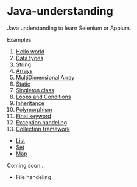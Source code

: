 # Java-understanding
Java understanding to learn Selenium or Appium.


Examples

1. [Hello world](https://github.com/SagarBobade/Java-understanding/blob/master/src/general/HelloWorld.java)
2. [Data types](https://github.com/SagarBobade/Java-understanding/blob/master/src/general/DataTypes.java)
3. [String](https://github.com/SagarBobade/Java-understanding/blob/master/src/general/StringExamples.java)
4. [Arrays](https://github.com/SagarBobade/Java-understanding/blob/master/src/general/ArraysExample.java)
5. [MultiDimensional Array](https://github.com/SagarBobade/Java-understanding/blob/master/src/general/MultidimensionalArray.java)
6. [Static](https://github.com/SagarBobade/Java-understanding/blob/master/src/general/StaticInJava.java)
7. [Singleton class](https://github.com/SagarBobade/Java-understanding/blob/master/src/general/SingletonClass.java)
8. [Loops and Conditions](https://github.com/SagarBobade/Java-understanding/blob/master/src/general/LoopsAndConditions.java)
9. [Inheritance](https://github.com/SagarBobade/Java-understanding/blob/master/src/general/Inheritance.java)
10. [Polymorphism](https://github.com/SagarBobade/Java-understanding/blob/master/src/general/Polymorphism.java)
11. [Final keyword](https://github.com/SagarBobade/Java-understanding/blob/master/src/general/FinalKeyword.java)
12. [Exception handeling](https://github.com/SagarBobade/Java-understanding/blob/master/src/general/ExceptionHandeling.java)
13. [Collection framework](https://github.com/SagarBobade/Java-understanding/tree/master/src/collectionFramework)
   * [List](https://github.com/SagarBobade/Java-understanding/blob/master/src/collectionFramework/ListExample.java)
   * [Set](https://github.com/SagarBobade/Java-understanding/blob/master/src/collectionFramework/SetExample.java)
   * [Map](https://github.com/SagarBobade/Java-understanding/blob/master/src/collectionFramework/MapExample.java)

Coming soon...
* File handeling
